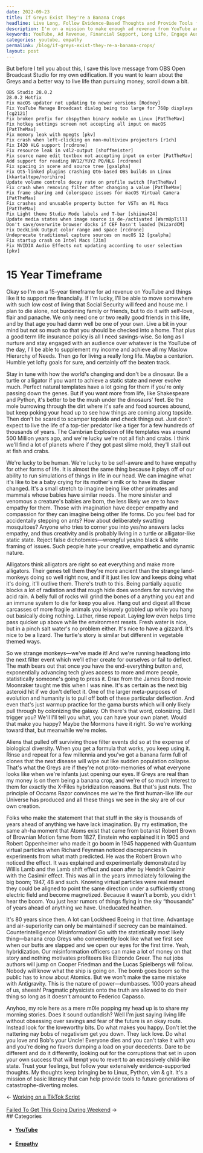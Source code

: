```yaml
---
date: 2022-09-23
title: If Greys Exist They're a Banana Crops
headline: Live Long, Follow Evidence-Based Thoughts and Provide Tools for Future Generations
description: I'm on a mission to make enough ad revenue from YouTube and other platforms to support myself financially over the next 15 years. My goal is to live a long life, nurture and engage with an audience, and have empathy for all life forms. I'm determined to move somewhere with a low cost of living and die alone, not burdening family or friends. I'm sharing my stories and encouraging people to do what they love, follow evidence-based thoughts, and provide tools for future generations.
keywords: YouTube, Ad Revenue, Financial Support, Long Life, Engage Audience, Empathy, Low Cost Living, Die Alone, Share Stories, Follow Evidence-Based Thoughts, Tools, Future Generations, Virtual Particles, Magnetized, Electric Field, Hybridization, Misinformation, Evidence-Based Decisions
categories: youtube, empathy
permalink: /blog/if-greys-exist-they-re-a-banana-crops/
layout: post
---
```



But before I tell you about this, I save this love message from OBS Open
Broadcast Studio for my own edification. If you want to learn about the Greys
and a better way to live life than pursuing money, scroll down a bit.

    OBS Studio 28.0.2
    28.0.2 Hotfix
    Fix macOS updater not updating to newer versions [Rodney]
    Fix YouTube Manage Broadcast dialog being too large for 768p displays [cg2121]
    Fix broken prefix for obspython binary module on Linux [PatTheMav]
    Fix hotkey settings screen not accepting all input on macOS [PatTheMav]
    Fix memory leak with mpegts [pkv]
    Fix crash when left-clicking on non-multiview projectors [r1ch]
    Fix I420 HLG support [rcdrone]
    Fix resource leak in v4l2-output [shoffmeister]
    Fix source name edit textbox not accepting input on enter [PatTheMav]
    Add support for reading NV12/YUY2 PQ/HLG [rcdrone]
    Fix spacing in scene and source tree [gxalpha]
    Fix Qt5-linked plugins crashing Qt6-based OBS builds on Linux [kkartaltepe/norihiro]
    Update volume controls decay rate on profile switch [PatTheMav]
    Fix crash when removing filter after changing a value [PatTheMav]
    Fix frame sharing and colorspace issues for macOS Virtual Camera [PatTheMav]
    Fix crashes and unusable property button for VSTs on M1 Macs [PatTheMav]
    Fix Light theme Studio Mode labels and T-bar [shiina424]
    Update media states when image source is de-/activated [WarmUpTill]
    Don't save/overwrite browser docks if CEF hasn't loaded [WizardCM]
    Fix DeckLink Output color range and space [rcdrone]
    Undeprecate traditional capture sources on macOS 12 [gxalpha]
    Fix startup crash on Intel Macs [Jim]
    Fix NVIDIA Audio Effects not updating according to user selection [pkv]

# 15 Year Timeframe

Okay so I'm on a 15-year timeframe for ad revenue on YouTube and things like it
to support me financially. If I'm lucky, I'll be able to move somewhere with
such low cost of living that Social Security will feed and house me. I plan to
die alone, not burdening family or friends, but to do it with self-love, flair
and panache. We only need one or two really good friends in this life, and by
that age you had damn well be one of your own. Live a bit in your mind but not
so much so that you should be checked into a home. That plus a good term life
insurance policy is all I need savings-wise. So long as I nurture and stay
engaged with an audience over whatever is the YouTube of the day, I'll be able
to supplement my income and achieve all my Maslow Hierarchy of Needs. Then go
for living a really long life. Maybe a centurion. Humble yet lofty goals for
sure, and certainly off the beaten track.

Stay in tune with how the world's changing and don't be a dinosaur. Be a turtle
or alligator if you want to achieve a static state and never evolve much.
Perfect natural templates have a lot going for them if you're only passing down
the genes. But if you want more from life, like Shakespeare and Python, it's
better to be the mush under the dinosaurs' feet. Be the mole burrowing through
the dirt where it's safe and food sources abound, but keep poking your head up
to see how things are coming along topside. Then don't be scared to scamper
topside and check things out. Just don't expect to live the life of a top-tier
predator like a tiger for a few hundreds of thousands of years. The Cambrian
Explosion of life templates was around 500 Million years ago, and we're lucky
we're not all fish and crabs. I think we'll find a lot of planets where if they
got past slime mold, they'll stall out at fish and crabs.

We're lucky to be human. We're lucky to be self-aware and to have empathy for
other forms of life. It is almost the same thing because it plays off of our
ability to run simulations of things in life in our head. We can imagine what
it's like to be a baby crying for its mother's milk or to have its diaper
changed. It's a small stretch to imagine being like other primates and mammals
whose babies have similar needs. The more sinister and venomous a creature's
babies are born, the less likely we are to have empathy for them. Those with
imagination have deeper empathy and compassion for they can imagine being other
life forms. Do you feel bad for accidentally stepping on ants? How about
deliberately swatting mosquitoes? Anyone who tries to corner you into yes/no
answers lacks empathy, and thus creativity and is probably living in a turtle
or alligator-like static state. Reject false dichotomies—wrongful yes/no black
& white framing of issues. Such people hate your creative, empathetic and
dynamic nature.

Alligators think alligators are right so eat everything and make more
alligators. Their genes tell them they're more ancient than the strange
land-monkeys doing so well right now, and if it just lies low and keeps doing
what it's doing, it'll outlive them. There's truth to this. Being partially
aquatic blocks a lot of radiation and that rough hide does wonders for
surviving the acid rain. A belly full of rocks will grind the bones of a
anything you eat and an immune system to die for keep you alive. Hang out and
digest all those carcasses of more fragile animals you leisurely gobbled up
while you hang out basically doing nothing. Lather, rinse repeat. Laying low
even helps time pass quicker up above while the environment resets. Fresh water
is nice, but in a pinch salt water's no problem either. It's nice to have a
gizzard. It's nice to be a lizard. The turtle's story is similar but different
in vegetable themed ways.

So we strange monkeys—we've made it! And we're running headlong into the next
filter event which we'll ether create for ourselves or fail to deflect. The
math bears out that once you have the end-everything button and, exponentially
advancing tech gives access to more and more people, statistically someone's
going to press it. Drax from the James Bond movie Moonraker taught me this when
I was nine. It's as certain as the next big asteroid hit if we don't deflect
it. One of the larger meta-purposes of evolution and humanity is to pull off
both of these particular deflection. And even that's just warmup practice for
the gama bursts which will only likely pull through by colonizing the galaxy.
Oh there's that word, colonizing. Did I trigger you? We'll I'll tell you what,
you can have your own planet. Would that make you happy? Maybe the Mormons have
it right. So we're working toward that, but meanwhile we're moles.

Aliens that pulled off surviving those filter events did so at the expense of
biological diversity. When you get a formula that works, you keep using it.
Rinse and repeat for a few millennia and you've got a banana farm full of
clones that the next disease will wipe out like sudden population collapse.
That's what the Greys are if they're not proto-memories of what everyone looks
like when we're infants just opening our eyes. If Greys are real than my money
is on them being a banana crop, and we're of so much interest to them for
exactly the X-Files hybridization reasons. But that's just nuts. The principle
of Occams Razor convinces me we're the first human-like life our Universe has
produced and all these things we see in the sky are of our own creation.

Folks who make the statement that that stuff in the sky is thousands of years
ahead of anything we have lack imagination. By my estimation, the same ah-ha
moment that Atoms exist that came from botanist Robert Brown of Brownian Motion
fame from 1827, Einstein who explained it in 1905 and Robert Oppenheimer who
made it go boom in 1945 happened with Quantum virtual particles when Richard
Feynman noticed discrepancies in experiments from what math predicted. He was
the Robert Brown who noticed the effect. It was explained and experimentally
demonstrated by Willis Lamb and the Lamb shift effect and soon after by Hendrik
Casimir with the Casimir effect. This was all in the years immediately
following the big boom; 1947, 48 and such. Knowing virtual particles were real
meant they could be aligned to point the same direction under a sufficiently
strong electric field and become magnetized. Because it wasn't a bomb, you
didn't hear the boom. You just hear rumors of things flying in the sky
“thousands” of years ahead of anything we have. Uneducated heathen.

It's 80 years since then. A lot can Lockheed Boeing in that time. Advantage and
air-superiority can only be maintained if secrecy can be maintained.
Counterintelligence! Misinformation! Go with the statistically most likely
thing—banana crop Greys who conveniently look like what we first see when our
butts are slapped and we open our eyes for the first time. Yeah, hybridization.
Our misinformation officers can make a lot of money on that story and nothing
motivates profiteers like Elizondo Greer. The nut jobs authors will jump on
Cooper Friedman and the Lucas Spielbergs will follow. Nobody will know what the
ship is going on. The bomb goes boom so the public has to know about Atomics.
But we won't make the same mistake with Antigravity. This is the nature of
power—dumbasses. 1000 years ahead of us, sheesh! Pragmatic physicists onto the
truth are allowed to do their thing so long as it doesn't amount to Federico
Capasso.

Anyhoo, my role here as a mere m0le popping my head up is to share my morning
stories. Does it sound outlandish? Well I'm just saying living life without
obsessing over savings and fear of the future is an okay route. Instead look
for the loveworthy bits. Do what makes you happy. Don't let the nattering nay
bobs of negativism get you down. They lack love. Do what you love and Bob's
your Uncle! Everyone dies and you can't take it with you and you're doing no
favors dumping a load on your decedents. Dare to be different and do it
differently, looking out for the corruptions that set in upon your own success
that will tempt you to revert to an excessively child-like state. Trust your
feelings, but follow your extensively evidence-supported thoughts. My thoughts
keep bringing be to Linux, Python, vim & git. It's a mission of basic literacy
that can help provide tools to future generations of catastrophe-diverting
moles.


<div class="arrow-links"><div class="post-nav-prev"><span class="arrow">&larr;&nbsp;</span><a href="/blog/working-on-a-tiktok-script/">Working on a TikTok Script</a></div> &nbsp; <div class="post-nav-next"><a href="/blog/failed-to-get-this-going-during-weekend/">Failed To Get This Going During Weekend</a><span class="arrow">&nbsp;&rarr;</span></div></div>
## Categories

<ul>
<li><h4><a href='/youtube/'>YouTube</a></h4></li>
<li><h4><a href='/empathy/'>Empathy</a></h4></li></ul>